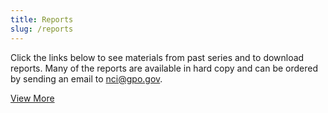 ```yaml
---
title: Reports
slug: /reports
---
```


Click the links below to see materials from past series and to download reports. Many of the reports are available in hard copy and can be ordered by sending an email to [nci@gpo.gov](mailto:nci@gpo.gov).

<div class="report-list-container">
	<div class="single-report">
		<single-report-year
			year="2022"
			description="<a href='/report/cancerscreening/'>Closing Gaps in Cancer Screening: Connecting People, Communities, and Systems to Improve Equity and Access</a>"
			links='{
					"list": [{
						"url": "/report/cancerscreening/pdf/PresCancerPanel_CancerScreening_Feb2022_ExecSumm.pdf",
						"text": "Executive Summary"
					},
						{
							"url": "/report/cancerscreening/pdf/PresCancerPanel_CancerScreening_CB_Breast_Feb2022.pdf",
							"text": "Breast Cancer Screening Companion Document"
						},
						{
							"url": "/report/cancerscreening/pdf/PresCancerPanel_CancerScreening_CB_Cervical_Feb2022.pdf",
							"text": "Cervical Cancer Screening Companion Document"
						},
						{
							"url": "/report/cancerscreening/pdf/PresCancerPanel_CancerScreening_CB_Colorectal_Feb2022.pdf",
							"text": "Colorectal Cancer Screening Companion Document"
						},
						{
							"url": "/report/cancerscreening/pdf/PresCancerPanel_CancerScreening_CB_Lung_Feb2022.pdf",
							"text": "Lung Cancer Screening Companion Document"
						}
			]}'>
	</single-report-year>
	</div>
	<div class="single-report">
		<single-report-year
				year="2021"
				description='Improving Resilience and Equity in Cancer Screening: Innovation to Increase Screening'
				links='{
					"list": [{
						"url": "/report/programsummary/",
						"text": "Meeting Overview"
					}]
				}'>
		</single-report-year>
		<meetings
				meetings='{
					"list": [{
						"url": "/reports/2021/1",
						"dateList": [
							"February 11, 2021"
						],
						"location": "Innovations Meeting",
						"status": ""
					}]
				}'>
		</meetings>
	</div>
	<div class="single-report">
		<single-report-year
			year="2020"
			description='Improving Resilience and Equity in Cancer Screening: Lessons from COVID-19 and Beyond'
			links='{
					"list": [{
						"url": "./pdfs/Meeting-Series-Overview_0.pdf",
						"text": "Meeting Series Overview"
					}]
			}'>
		</single-report-year>
		<meetings
				meetings='{
					"list": [{
							"url": "/2020/improving-resilience-and-equity-lung-cancer-screening-lessons-covid-19-and-beyond",
							"dateList": [
								"Oct 26-28, 2020"
							],
							"location": "Lung Cancer",
							"status": ""
						},
						{
							"url": "/2020/improving-resilience-and-equity-lung-cancer-screening-lessons-covid-19-and-beyond",
							"dateList": [
								"Nov 2-4, 2020"
							],
							"location": "Colorectal Cancer",
							"status": ""
						},
						{
							"url": "/2020/improving-resilience-and-equity-cervical-cancer-screening-lessons-covid-19-and-beyond",
							"dateList": [
								"Nov 9-10, 2020"
							],
							"location": "Cervical Cancer",
							"status": ""
						},
						{
							"url": "/2020/improving-resilience-and-equity-breast-cancer-screening-lessons-covid-19-and-beyond",
							"dateList": [
								"Nov 16-18, 2020"
							],
							"location": "Breast Cancer",
							"status": ""
						}
					]
				}'>
		</meetings>
</div>
<div class="single-report">
		<single-report-year
				year="2018"
				description='<a href="/report/hpvupdate/">HPV Vaccination for Cancer Prevention: Progress, Opportunities, and a Renewed Call to Action</a>'
				links='{
					"list": [{
							"url": "/report/hpvupdate/ExecutiveSummary.html",
							"text": "Executive Summary"
						},
						{
							"url": "/pdfs/PresCancerPanel-HPV-Report-Update-Slides.pdf",
							"text": "Key Findings and Graphics"
						}
					]
				}'>
		</single-report-year>
</div>
<div class="single-report">
		<single-report-year
				year="2018"
				description='<a href="/report/drugvalue/">Promoting Value, Affordability, and Innovation in Cancer Drug Treatment</a>'
				links='{
						"list": [
						{
								"url": "/report/drugvalue/ExecutiveSummary.html",
								"text": "Executive Summary"
						}
				]}'>
		</single-report-year>
		<meetings
				meetings='{
						"list": [
						{
								"url": "/2016-2017/access-and-cost-cancer-drugs-changing-healthcare-landscape",
								"dateList": [
										"June 10, 2016"
								],
								"location": "New York, NY",
								"status": ""
						},
						{
								"url": "/2016-2017/emerging-opportunities-streamline-cancer-drug-development",
								"dateList": [
										"December 9, 2016"
								],
								"location": "Arlington, VA",
								"status": ""
						},
						{
								"url": "/2016-2017/pricing-and-payment-strategies-cancer-drugs-maximizing-patients-access-beneficial",
								"dateList": [
										"March 27, 2017"
								],
								"location": "Philadelphia, PA",
								"status": ""
						}
				]}'>
		</meetings>
</div>
<div class="single-report">
		<single-report-year
				year="2016"
				description='<a href="/report/connectedhealth/">Improving Cancer-Related Outcomes with Connected Health</a>'
				links='{
						"list": [
						{
								"url": "/report/connectedhealth/ExecutiveSummary.html",
								"text": "Executive Summary"
						},
						{
								"url": "/pdfs/What-Is-Connected-Health-infographic_v3.pdf",
								"text": "What is Connected Health?"
						},
						{
								"url": "/pdfs/ConnectedHealth14-15.pdf",
								"text": "Meeting Series Overview"
						}
				]}'>
		</single-report-year>
		<meetings
				meetings='{
						"list": [
						{
								"url": "/2014-2015/engaging-patients-connected-health-technologies",
								"dateList": [
										"December 11, 2014"
								],
								"location": "Cambridge, MA",
								"status": ""
						},
						{
								"url": "/2014-2015/personal-health-data-revolution-connected-health-and-cancer",
								"dateList": [
										"March 26, 2015"
								],
								"location": "San Francisco, CA",
								"status": ""
						},
						{
								"url": "/2014-2015/connected-cancer-patient-vision-future-and-recommendations-action",
								"dateList": [
										"July 9, 2015"
								],
								"location": "Chicago, IL",
								"status": ""
						}
				]}'>
		</meetings>
</div>
<div class="single-report">
		<single-report-year
				year="2016"
				description='Cancer Communication in the Digital Era: Opportunities and Challenges'
				links='{
			"list": [{
				"url": "/pdfs/PCP_CommBrief_11-15-16v2_508.pdf",
				"text": "Workshop Brief"
			}]
		}'>
		</single-report-year>
		<meetings
				meetings='{
			"list": [{
				"dateList": [
					"June 13, 2014"
				],
				"location": "San Diego, CA",
				"status": "",
				"agendalist": [{
						"url": "/pdfs/2014-agenda.pdf",
						"text": "Agenda"
					},
					{
						"url": "/pdfs/2014-summary.pdf",
						"text": "Minutes"
					},
					{
						"url": "/pdfs/13jun14stmt.pdf",
						"text": "Statement"
					}
				]
			}]
		}'>
		</meetings>
</div>
<div class="single-report">
		<single-report-year
				year="2012-2013"
				description='<a href="https://deainfo.nci.nih.gov/advisory/pcp/annualReports/HPV/index.htm">Cancer Communication in the Digital Era: Opportunities and Challenges</a>'
				links='{"list": [
						{
								"url": "https://deainfo.nci.nih.gov/advisory/pcp/annualReports/HPV/ExecutiveSummary.htm",
								"text": "Executive Summary"
						},
						{
								"url": "https://deainfo.nci.nih.gov/advisory/pcp/archive/glance/HPV2012.pdf",
								"text": "Meeting Series Overview"
						}
				]}'>
		</single-report-year>
		<meetings
				meetings='{
						"list": [
						{
								"dateList": [
										"July 24, 2012"
								],
								"location": "San Francisco, CA",
								"status": "",
								"agendalist": [
										{
												"url":"https://deainfo.nci.nih.gov/advisory/pcp/archive/pcp0712/flyer.pdf",
												"text": "Information Flyer"
										},
										{
												"url":"https://deainfo.nci.nih.gov/advisory/pcp/archive/pcp0712/agenda.pdf",
												"text": "Agenda"
										},
										{
												"url":"https://deainfo.nci.nih.gov/advisory/pcp/archive/pcp0712/summary.pdf",
												"text": "Minutes"
										},
										{
												"url":"https://deainfo.nci.nih.gov/advisory/pcp/archive/pcp0712/24jul12stmt.pdf",
												"text": "Statement"
										}
								]
						},
						{
								"dateList": [
										"September 13, 2012"
								],
								"location": "Arlington, VA",
								"status": "",
								"agendalist": [
										{
												"url":"https://deainfo.nci.nih.gov/advisory/pcp/archive/pcp0912/flyer.pdf",
												"text": "Information Flyer"
										},
										{
												"url":"https://deainfo.nci.nih.gov/advisory/pcp/archive/pcp0912/agenda.pdf",
												"text": "Agenda"
										},
										{
												"url":"https://deainfo.nci.nih.gov/advisory/pcp/archive/pcp0912/summary.pdf",
												"text": "Minutes"
										},
										{
												"url":"https://deainfo.nci.nih.gov/advisory/pcp/archive/pcp0912/13sep12stmt.pdf",
												"text": "Statement"
										}
								]
						},
						{
								"dateList": [
										"November 16, 2012"
								],
								"location": "Chicago, IL",
								"status": "",
								"agendalist": [
										{
												"url":"https://deainfo.nci.nih.gov/advisory/pcp/archive/pcp1112/flyer.pdf",
												"text": "Information Flyer"
										},
										{
												"url":"https://deainfo.nci.nih.gov/advisory/pcp/archive/pcp1112/agenda.pdf",
												"text": "Agenda"
										},
										{
												"url":"https://deainfo.nci.nih.gov/advisory/pcp/archive/pcp1112/summary.pdf",
												"text": "Minutes"
										},
										{
												"url":"https://deainfo.nci.nih.gov/advisory/pcp/archive/pcp1112/16nov12stmt.pdf",
												"text": "Statement"
										}
								]
						},
						{
								"dateList": [
										"Apr 23-24, 2013"
								],
								"location": "Miami, FL",
								"status": "",
								"agendalist": [
										{
												"url":"https://deainfo.nci.nih.gov/advisory/pcp/archive/pcp0413/flyer.pdf",
												"text": "Information Flyer"
										},
										{
												"url":"https://deainfo.nci.nih.gov/advisory/pcp/archive/pcp0413/agenda.pdf",
												"text": "Agenda"
										},
										{
												"url":"https://deainfo.nci.nih.gov/advisory/pcp/archive/pcp0413/summary.pdf",
												"text": "Minutes"
										},
										{
												"url":"https://deainfo.nci.nih.gov/advisory/pcp/archive/pcp0413/24apr13stmt.pdf",
												"text": "Statement"
										}
								]
						}
				]}'>
		</meetings>
</div>
<div class="single-report">
		<single-report-year
				year="2010-2011"
				description='<a href="https://deainfo.nci.nih.gov/advisory/pcp/annualReports/pcp10-11rpt/FullReport.pdf">The Future of Cancer Research: Accelerating Scientific Innovation</a>'
				links='{
						"list": [
						{
								"url": "https://deainfo.nci.nih.gov/advisory/pcp/annualReports/pcp10-11rpt/ExecutiveSummary.pdf",
								"text": "Executive Summary"
						},
						{
								"url": "https://deainfo.nci.nih.gov/advisory/pcp/archive/glance/At-a-Glance10-11.pdf",
								"text": "Meeting Series Overview"
						}
				]}'>
		</single-report-year>
		<meetings
				meetings='{
						"list": [
						{
								"dateList": [
										"September 22, 2010"
								],
								"location": "Boston, MA",
								"status": "",
								"agendalist": [
										{
												"url":"https://deainfo.nci.nih.gov/advisory/pcp/archive/pcp0910/agenda.pdf",
												"text": "Agenda"
										},
										{
												"url":"https://deainfo.nci.nih.gov/advisory/pcp/archive/pcp0910/summary.pdf",
												"text": "Minutes"
										},
										{
												"url":"https://deainfo.nci.nih.gov/advisory/pcp/archive/pcp0910/22sep10stmt.pdf",
												"text": "Statement"
										}
								]
						},
						{
								"dateList": [
										"October 26, 2010"
								],
								"location": "Philadelphia, PA",
								"status": "",
								"agendalist": [
										{
												"url":"https://deainfo.nci.nih.gov/advisory/pcp/archive/pcp1010/agenda.pdf",
												"text": "Agenda"
										},
										{
												"url":"https://deainfo.nci.nih.gov/advisory/pcp/archive/pcp1010/summary.pdf",
												"text": "Minutes"
										},
										{
												"url":"https://deainfo.nci.nih.gov/advisory/pcp/archive/pcp1010/26oct10stmt.pdf",
												"text": "Statement"
										}
								]
						},
						{
								"dateList": [
										"December 14, 2010"
								],
								"location": "Bethesda, MD",
								"status": "",
								"agendalist": [
										{
												"url":"https://deainfo.nci.nih.gov/advisory/pcp/archive/pcp1210/agenda.pdf",
												"text": "Agenda"
										},
										{
												"url":"https://deainfo.nci.nih.gov/advisory/pcp/archive/pcp1210/summary.pdf",
												"text": "Minutes"
										},
										{
												"url":"https://deainfo.nci.nih.gov/advisory/pcp/archive/pcp1210/14dec10stmt.pdf",
												"text": "Statement"
										}
								]
						},
						{
								"dateList": [
										"February 1, 2011"
								],
								"location": "Atlanta, GA",
								"status": "",
								"agendalist": [
										{
												"url":"https://deainfo.nci.nih.gov/advisory/pcp/archive/pcp0211/agenda.pdf",
												"text": "Agenda"
										},
										{
												"url":"https://deainfo.nci.nih.gov/advisory/pcp/archive/pcp0211/summary.pdf",
												"text": "Minutes"
										},
										{
												"url":"https://deainfo.nci.nih.gov/advisory/pcp/archive/pcp0211/14feb11stmt.pdf",
												"text": "Statement"
										}
								]
						}
				]}'>
		</meetings>
</div>
<div class="single-report">
		<single-report-year
				year="2009-2010"
				description='<a href="https://deainfo.nci.nih.gov/advisory/pcp/annualReports/pcp09-10rpt/pcp09-10rpt.pdf">Americas Demographic and Cultural Transformation: Implications for Cancer</a>'
				links='{
						"list": [
						{
								"url": "https://deainfo.nci.nih.gov/advisory/pcp/annualReports/pcp09-10rpt/ExecSum.pdf",
								"text": "Executive Summary"
						},
						{
								"url": "https://deainfo.nci.nih.gov/advisory/pcp/annualReports/pcp09-10rpt/Addendum.pdf",
								"text": "Addendum"
						},
						{
								"url": "https://deainfo.nci.nih.gov/advisory/pcp/archive/glance/At-a-Glance_demographics.pdf",
								"text": "Meeting Series Overview"
						}
				]}'>
		</single-report-year>
		<meetings
				meetings='{
						"list": [
						{
								"dateList": [
										"September 22, 2009"
								],
								"location": "Seattle, WA",
								"status": "",
								"agendalist": [
										{
												"url":"https://deainfo.nci.nih.gov/advisory/pcp/archive/pcp0909/agenda.pdf",
												"text": "Agenda"
										},
										{
												"url":"https://deainfo.nci.nih.gov/advisory/pcp/archive/pcp0909/summary.pdf",
												"text": "Minutes"
										},
										{
												"url":"https://deainfo.nci.nih.gov/advisory/pcp/archive/pcp0909/22sep09stmt.pdf",
												"text": "Statement"
										}
								]
						},
						{
								"dateList": [
										"October 27, 2009"
								],
								"location": "Los Angeles, CA",
								"status": "",
								"agendalist": [
										{
												"url":"https://deainfo.nci.nih.gov/advisory/pcp/archive/pcp1009/agenda.pdf",
												"text": "Agenda"
										},
										{
												"url":"https://deainfo.nci.nih.gov/advisory/pcp/archive/pcp1009/summary.pdf",
												"text": "Minutes"
										},
										{
												"url":"https://deainfo.nci.nih.gov/advisory/pcp/archive/pcp1009/27oct09stmt.pdf",
												"text": "Statement"
										}
								]
						},
						{
								"dateList": [
										"December 9, 2009"
								],
								"location": "Wilmington, DE",
								"status": "",
								"agendalist": [
										{
												"url":"https://deainfo.nci.nih.gov/advisory/pcp/archive/pcp1209/agenda.pdf",
												"text": "Agenda"
										},
										{
												"url":"https://deainfo.nci.nih.gov/advisory/pcp/archive/pcp1209/summary.pdf",
												"text": "Minutes"
										},
										{
												"url":"https://deainfo.nci.nih.gov/advisory/pcp/archive/pcp1209/09dec09stmt.pdf",
												"text": "Statement"
										}
								]
						},
						{
								"dateList": [
										"February 2, 2010"
								],
								"location": "Miami, FL",
								"status": "",
								"agendalist": [
										{
												"url":"https://deainfo.nci.nih.gov/advisory/pcp/archive/pcp0210/agenda.pdf",
												"text": "Agenda"
										},
										{
												"url":"https://deainfo.nci.nih.gov/advisory/pcp/archive/pcp0210/summary.pdf",
												"text": "Minutes"
										},
										{
												"url":"https://deainfo.nci.nih.gov/advisory/pcp/archive/pcp0210/02feb10stmt.pdf",
												"text": "Statement"
										}
								]
						}
				]}'>
		</meetings>
</div>
<div class="single-report">
		<single-report-year
				year="2008-2009"
				description='<a href="https://deainfo.nci.nih.gov/advisory/pcp/annualReports/pcp08-09rpt/PCP_Report_08-09_508.pdf">Reducing Environmental Cancer Risk: What We Can Do Now</a>'
				links='{
						"list": [
						{
								"url": "https://deainfo.nci.nih.gov/advisory/pcp/archive/glance/At-a-Glance_Environmental.pdf",
								"text": "Meeting Series Overview"
						}
				]}'>
		</single-report-year>
		<meetings
				meetings='{
						"list": [
						{
								"dateList": [
										"September 16, 2008"
								],
								"location": "East Brunswick, NJ",
								"status": "",
								"agendalist": [
										{
												"url":"https://deainfo.nci.nih.gov/advisory/pcp/archive/pcp0908/Flyer.pdf",
												"text": "Information Flyer"
										},
										{
												"url":"https://deainfo.nci.nih.gov/advisory/pcp/archive/pcp0908/agenda.pdf",
												"text": "Agenda"
										},
										{
												"url":"https://deainfo.nci.nih.gov/advisory/pcp/archive/pcp0908/summary.pdf",
												"text": "Minutes"
										},
										{
												"url":"https://deainfo.nci.nih.gov/advisory/pcp/archive/pcp0908/16sep08stmt.pdf",
												"text": "Statement"
										}
								]
						},
						{
								"dateList": [
										"October 21, 2008"
								],
								"location": "Indianapolis, IN",
								"status": "",
								"agendalist": [
										{
												"url":"https://deainfo.nci.nih.gov/advisory/pcp/archive/pcp1008/Flyer.pdf",
												"text": "Information Flyer"
										},
										{
												"url":"https://deainfo.nci.nih.gov/advisory/pcp/archive/pcp1008/agenda.pdf",
												"text": "Agenda"
										},
										{
												"url":"https://deainfo.nci.nih.gov/advisory/pcp/archive/pcp1008/summary.pdf",
												"text": "Minutes"
										},
										{
												"url":"https://deainfo.nci.nih.gov/advisory/pcp/archive/pcp1008/21oct08stmt.pdf",
												"text": "Statement"
										}
								]
						},
						{
								"dateList": [
										"December 4, 2008"
								],
								"location": "Charleston, SC",
								"status": "",
								"agendalist": [
										{
												"url":"https://deainfo.nci.nih.gov/advisory/pcp/archive/pcp1208/Flyer.pdf",
												"text": "Information Flyer"
										},
										{
												"url":"https://deainfo.nci.nih.gov/advisory/pcp/archive/pcp1208/agenda.pdf",
												"text": "Agenda"
										},
										{
												"url":"https://deainfo.nci.nih.gov/advisory/pcp/archive/pcp1208/summary.pdf",
												"text": "Minutes"
										},
										{
												"url":"https://deainfo.nci.nih.gov/advisory/pcp/archive/pcp1208/04dec08stmt.pdf",
												"text": "Statement"
										}
								]
						},
						{
								"dateList": [
										"January 27, 2009"
								],
								"location": "Phoenix, AZ",
								"status": "",
								"agendalist": [
										{
												"url":"https://deainfo.nci.nih.gov/advisory/pcp/archive/pcp0109/Flyer.pdf",
												"text": "Information Flyer"
										},
										{
												"url":"https://deainfo.nci.nih.gov/advisory/pcp/archive/pcp0109/agenda.pdf",
												"text": "Agenda"
										},
										{
												"url":"https://deainfo.nci.nih.gov/advisory/pcp/archive/pcp0109/summary.pdf",
												"text": "Minutes"
										},
										{
												"url":"https://deainfo.nci.nih.gov/advisory/pcp/archive/pcp0109/27jan09stmt.pdf",
												"text": "Statement"
										}
								]
						}
				]}'>
		</meetings>
</div>
	<div class="view-more-link">
			<a class="view-more" href="http://deainfo.nci.nih.gov/advisory/pcp/archive/index.htm">View More</a>
	</div>
</div>

